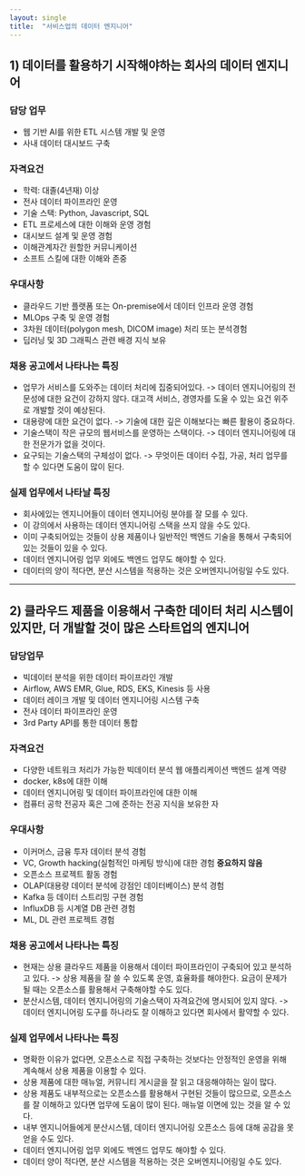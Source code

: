 ```yaml
---
layout: single
title:  "서비스업의 데이터 엔지니어"
---
```



## 1) 데이터를 활용하기 시작해야하는 회사의 데이터 엔지니어


### 담당 업무
- 웹 기반 AI를 위한 ETL 시스템 개발 및 운영
- 사내 데이터 대시보드 구축


### 자격요건
- 학력: 대졸(4년재) 이상
- 전사 데이터 파이프라인 운영
- 기술 스택: Python, Javascript, SQL
- ETL 프로세스에 대한 이해와 운영 경험
- 대시보드 설계 및 운영 경험
- 이해관계자간 원할한 커뮤니케이션
- 소프트 스킬에 대한 이해와 존중


### 우대사항
- 클라우드 기반 플랫폼 또는 On-premise에서 데이터 인프라 운영 경험
- MLOps 구축 및 운영 경험
- 3차원 데이터(polygon mesh, DICOM image) 처리 또는 분석경험
- 딥러닝 및 3D 그래픽스 관련 배경 지식 보유


### 채용 공고에서 나타나는 특징
- 업무가 서비스를 도와주는 데이터 처리에 집중되어있다. -> 데이터 엔지니어링의 전문성에 대한 요건이 강하지 않다. 대고객 서비스, 경영자를 도울 수 있는 요건 위주로 개발할 것이 예상된다.
- 대용량에 대한 요건이 없다. -> 기술에 대한 깊은 이해보다는 빠른 활용이 중요하다.
- 기술스택이 작은 규모의 웹서비스를 운영하는 스택이다. -> 데이터 엔지니어링에 대한 전문가가 없을 것이다.
- 요구되는 기술스택의 구체성이 없다. -> 무엇이든 데이터 수집, 가공, 처리 업무를 할 수 있다면 도움이 많이 된다.


### 실제 업무에서 나타날 특징
- 회사에있는 엔지니어들이 데이터 엔지니어링 분야를 잘 모를 수 있다.
- 이 강의에서 사용하는 데이터 엔지니어링 스택을 쓰지 않을 수도 있다.
- 이미 구축되어있는 것들이 상용 제품이나 일반적인 백엔드 기술을 통해서 구축되어있는 것들이 있을 수 있다.
- 데이터 엔지니어링 업무 외에도 백엔드 업무도 해야할 수 있다.
- 데이터의 양이 적다면, 분산 시스템을 적용하는 것은 오버엔지니어링일 수도 있다.

---

## 2) 클라우드 제품을 이용해서 구축한 데이터 처리 시스템이 있지만, 더 개발할 것이 많은 스타트업의 엔지니어


### 담당업무
- 빅데이터 분석을 위한 데이터 파이프라인 개발
- Airflow, AWS EMR, Glue, RDS, EKS, Kinesis 등 사용
- 데이터 레이크 개발 및 데이터 엔지니어링 시스템 구축
- 전사 데이터 파이프라인 운영
- 3rd Party API를 통한 데이터 통합


### 자격요건
- 다양한 네트워크 처리가 가능한 빅데이터 분석 웹 애플리케이션 백엔드 설계 역량
- docker, k8s에 대한 이해
- 데이터 엔지니어링 및 데이터 파이프라인에 대한 이해
- 컴퓨터 공학 전공자 혹은 그에 준하는 전공 지식을 보유한 자


### 우대사항
- 이커머스, 금융 투자 데이터 분석 경험
- VC, Growth hacking(실험적인 마케팅 방식)에 대한 경험 **중요하지 않음**
- 오픈소스 프로젝트 활동 경험
- OLAP(대용량 데이터 분석에 강점인 데이터베이스) 분석 경험 
- Kafka 등 데이터 스트리밍 구현 경험
- InfluxDB 등 시계열 DB 관련 경험
- ML, DL 관련 프로젝트 경험


### 채용 공고에서 나타나는 특징
- 현재는 상용 클라우드 제품을 이용해서 데이터 파이프라인이 구축되어 있고 분석하고 있다. -> 상용 제품을 잘 쓸 수 있도록 운영, 효율화를 해야한다. 요금이 문제가 될 때는 오픈소스를 활용해서 구축해야할 수도 있다.
- 분산시스템, 데이터 엔지니어링의 기술스택이 자격요건에 명시되어 있지 않다. -> 데이터 엔지니어링 도구를 하나라도 잘 이해하고 있다면 회사에서 활약할 수 있다.


### 실제 업무에서 나타나는 특징
- 명확한 이유가 없다면, 오픈소스로 직접 구축하는 것보다는 안정적인 운영을 위해 계속해서 상용 제품을 이용할 수 있다.
- 상용 제품에 대한 매뉴얼, 커뮤니티 게시글을 잘 읽고 대응해야하는 일이 많다.
- 상용 제품도 내부적으로는 오픈소스를 활용해서 구현된 것들이 많으므로, 오픈소스를 잘 이해하고 있다면 업무에 도움이 많이 된다. 매뉴얼 이면에 있는 것을 알 수 있다.
- 내부 엔지니어들에게 분산시스템, 데이터 엔지니어링 오픈소스 등에 대해 공감을 못 얻을 수도 있다. 
- 데이터 엔지니어링 업무 외에도 백엔드 업무도 해야할 수 있다.
- 데이터 양이 적다면, 분산 시스템을 적용하는 것은 오버엔지니어링일 수도 있다. 
